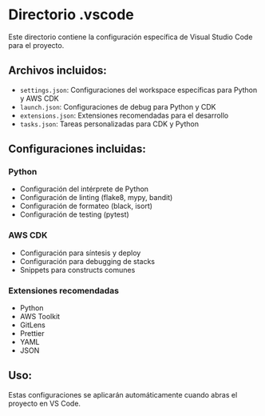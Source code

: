 # Directorio .vscode

Este directorio contiene la configuración específica de Visual Studio Code para el proyecto.

## Archivos incluidos:

- `settings.json`: Configuraciones del workspace específicas para Python y AWS CDK
- `launch.json`: Configuraciones de debug para Python y CDK
- `extensions.json`: Extensiones recomendadas para el desarrollo
- `tasks.json`: Tareas personalizadas para CDK y Python

## Configuraciones incluidas:

### Python
- Configuración del intérprete de Python
- Configuración de linting (flake8, mypy, bandit)
- Configuración de formateo (black, isort)
- Configuración de testing (pytest)

### AWS CDK
- Configuración para síntesis y deploy
- Configuración para debugging de stacks
- Snippets para constructs comunes

### Extensiones recomendadas
- Python
- AWS Toolkit
- GitLens
- Prettier
- YAML
- JSON

## Uso:
Estas configuraciones se aplicarán automáticamente cuando abras el proyecto en VS Code.
